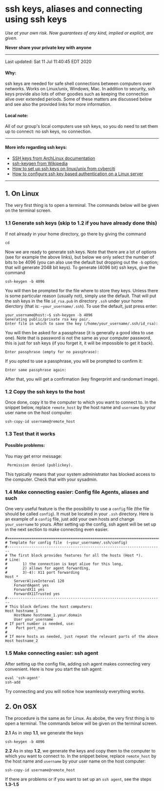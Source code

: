 # ssh keys, aliases and connecting using ssh keys

_Use at your own risk. Now guarantees of any kind, implied or explicit, are given._

**Never share your private key with anyone**

---

Last updated: Sat 11 Jul 11:40:45 EDT 2020

#### Why: 
ssh keys are needed for safe shell connections between computers over networks. Works on Linux/unix, Windows, Mac. In addition to security, ssh keys provide also lots of other goodies such as keeping the connection alive over extended periods. Some of these matters are discussed below and see also the provided links for more information. 

#### Local note:
All of our group's local computers use ssh keys, so you do need to set them up to connect: no ssh keys, no connection.



------

#### More info regarding ssh keys: 
- [SSH keys from ArchLinux documentation](https://wiki.archlinux.org/index.php/SSH_keys)
- [ssh-keygen from Wikipedia](https://en.wikipedia.org/wiki/Ssh-keygen)
- [How to set up ssh keys on linux/unix from cyberciti](https://www.cyberciti.biz/faq/how-to-set-up-ssh-keys-on-linux-unix/)
- [How to configure ssh key based authentication on a Linux server](https://www.digitalocean.com/community/tutorials/how-to-configure-ssh-key-based-authentication-on-a-linux-server)

-----

## 1. On Linux 
[](#lnx)

The very first thing is to open a terminal. The commands below will be given on the terminal screen.

### 1.1 Generate ssh keys (skip to 1.2 if you have already done this)
If not already in your home directory, go there by giving the command
```
cd
```
Now we are ready to generate ssh keys. Note that there are a lot of options (see for example the above links), but below we only select the number of bits to be 4096 (you can also use the default but dropping out the `-b` option; that will generate 2048 bit keys). To generate (4096 bit) ssh keys, give the command
```
ssh-keygen -b 4096
```
You will then be prompted for the file where to store they keys. Unless there is some particular reason (usually not), simply use the default. That will put the ssh keys in the file `id_rsa.pub` in directory `.ssh` under your home dierctory (that is: `~your_username/.ssh`). To use the default, just press enter:
```
your_username@host:~$ ssh-keygen -b 4096
Generating public/private rsa key pair.
Enter file in which to save the key (/home/your_username/.ssh/id_rsa): 
```
You will then be asked for a passphrase (it is generally a good idea to use one). Note that is password is not the same as your computer password, this is just for ssh keys (if you forget it, it will be impossible to get it back). 
```
Enter passphrase (empty for no passphrase): 
```
If you opted to use a passphrase, you will be prompted to confirm it:
```
Enter same passphrase again: 
```
After that, you will get a confirmation (key fingerprint and randomart image).

### 1.2 Copy the ssh keys to the host
Once done, copy it to the computer to which you want to connect to. In the snippet below, replace `remote_host` by the host name and `username` by your user name on the host computer:
```
ssh-copy-id username@remote_host
```
### 1.3 Test that it works
#### Possible problems:
You may get error message:
```
 Permission denied (publickey).
``` 
This typically means that your system administrator has blocked access to the computer. Check that with your sysadmin.


### 1.4 Make connecting easier: Config file Agents, aliases and such
One very useful feature is the the possibility to use a `config` file (the file should be called `config`). It must be located in your `.ssh` directory. Here is an example of a `config` file, just add your own hosts and change `your_username` to yours. After setting up the config, ssh agent will be set up in the next section to make connecting even easier.
```
#=======================================================================
# Template for config file  (~your_username/.ssh/config)
#-----------------------------------------------------------------------
# The first block provides features for all the hosts (Host *).
# Line: 
#       1) the connection is kept alive for this long,
#       2) allows for agent forwarding, 
#       3)-4): X11 port forwarding
Host *
    ServerAliveInterval 120
    ForwardAgent yes
    ForwardX11 yes
    ForwardX11Trusted yes
#-----------------------------------------------------------------------    
# This block defines the host computers:    
Host hostname_1
    HostName hostname_1.your.domain
    User your_username
# If port number is needed, use:
#    Port port_num
#
# If more hosts as needed, just repeat the relevant parts of the above
Host hostname_2

```

### 1.5 Make connecting easier: ssh agent
After setting up the config file, adding ssh agent makes connecting very convenient. Here is how you start the ssh agent:

```
eval 'ssh-agent'
ssh-add
```
Try connecting and you will notice how seamlessly everything works.

## 2. On OSX

The procedure is the same as for Linux. As abobe, the very first thing is to open a terminal. The commands below will be given on the terminal screen.

**2.1** As in step **1.1**, we generate the keys

```
ssh-keygen -b 4096
```

**2.2** As in step **1.2**, we generate the keys and copy them to the computer to which you want to connect to. In the snippet below, replace `remote_host` by the host name and `username` by your user name on the host computer:
```
ssh-copy-id username@remote_host
```

If there are problems or if you want to set up an `ssh agent`, see the steps **1.3-1.5**
